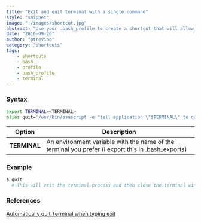 ```yaml
---
title: "Exit and quit terminal with a single command"
style: "snippet"
image: "./images/shortcut.jpg"
abstract: "Use your .bash_profile to create a shortcut that will allow you to exit and quit a terminal with a single command."
date: "2016-09-26"
author: "ptrevino"
category: "shortcuts"
tags:
    - shortcuts
    - bash
    - profile
    - bash_profile
    - terminal
---
```


<!-- start:abstract -->

### Syntax

```bash
export TERMINAL=<TERMINAL>
alias quit='/usr/bin/osascript -e "tell application \"$TERMINAL\" to quit"; exit'
```

| Option       | Description                                                                                       |
| ------------ | ------------------------------------------------------------------------------------------------- |
| **TERMINAL** | An environment variable with the name of the terminal you prefer (I export this in .bash_exports) |

<!-- end:abstract -->  

### Example

```bash
$ quit 
  # This will exit the terminal process and then close the terminal window (no more ⌘ + Q)
```

### References
[Automatically quit Terminal when typing exit](http://apple.stackexchange.com/questions/3066/automatically-quit-terminal-when-typing-exit/15002#15002)


